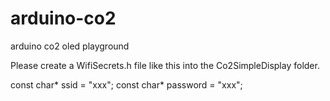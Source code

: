 # arduino-co2
arduino co2 oled playground

Please create a WifiSecrets.h file like this into the Co2SimpleDisplay folder.

const char* ssid = "xxx";
const char* password = "xxx";
